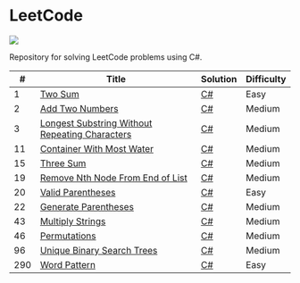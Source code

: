 # LeetCode
![](https://shields.io/badge/language-csharp-brightgreen.svg)

Repository for solving LeetCode problems using C#.

| # | Title | Solution | Difficulty |
|---| ----- | -------- | ---------- |
|1|[Two Sum](https://leetcode.com/problems/two-sum/)|[C#](https://github.com/alexeychuvagin/LeetCode/blob/master/LeetCode.Problems/Easy/TwoSum.cs)|Easy|
|2|[Add Two Numbers](https://leetcode.com/problems/add-two-numbers/)|[C#](https://github.com/alexeychuvagin/LeetCode/blob/master/LeetCode.Problems/Medium/AddTwoNumbers.cs)|Medium|
|3|[Longest Substring Without Repeating Characters](https://leetcode.com/problems/longest-substring-without-repeating-characters/)|[C#](https://github.com/alexeychuvagin/LeetCode/blob/master/LeetCode.Problems/Medium/LengthOfLongestSubstring.cs)|Medium|
|11|[Container With Most Water](https://leetcode.com/problems/container-with-most-water/)|[C#](https://github.com/alexeychuvagin/LeetCode/blob/master/LeetCode.Problems/Medium/ContainerWithMostWater.cs)|Medium|
|15|[Three Sum](https://leetcode.com/problems/3sum/)|[C#](https://github.com/alexeychuvagin/LeetCode/blob/master/LeetCode.Problems/Medium/ThreeSum.cs)|Medium|
|19|[Remove Nth Node From End of List](https://leetcode.com/problems/remove-nth-node-from-end-of-list/)|[C#](https://github.com/alexeychuvagin/LeetCode/blob/master/LeetCode.Problems/Medium/RemoveNthNodeFromEndOfList.cs)|Medium|
|20|[Valid Parentheses](https://leetcode.com/problems/valid-parentheses/)|[C#](https://github.com/alexeychuvagin/LeetCode/blob/master/LeetCode.Problems/Easy/ValidParentheses.cs)|Easy|
|22|[Generate Parentheses](https://leetcode.com/problems/generate-parentheses/)|[C#](https://github.com/alexeychuvagin/LeetCode/blob/master/LeetCode.Problems/Medium/GenerateParentheses.cs)|Medium|
|43|[Multiply Strings](https://leetcode.com/problems/multiply-strings/)|[C#](https://github.com/alexeychuvagin/LeetCode/blob/master/LeetCode.Problems/Medium/MultiplyStrings.cs)|Medium|
|46|[Permutations](https://leetcode.com/problems/permutations/)|[C#](https://github.com/alexeychuvagin/LeetCode/blob/master/LeetCode.Problems/Medium/Permutations.cs)|Medium|
|96|[Unique Binary Search Trees](https://leetcode.com/problems/unique-binary-search-trees/)|[C#](https://github.com/alexeychuvagin/LeetCode/blob/master/LeetCode.Problems/Medium/UniqueBinarySearchTrees.cs)|Medium|
|290|[Word Pattern](https://leetcode.com/problems/word-pattern/)|[C#](https://github.com/alexeychuvagin/LeetCode/blob/master/LeetCode.Problems/Easy/WordPattern.cs)|Easy|